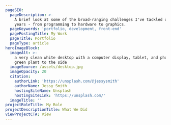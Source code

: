 ```yaml
---
pageSEO:
  pageDescription: >-
    A brief look at some of the broad-ranging challenges I've tackled over the
    years - from programming to hardware to graphics.
  pageKeywords: 'portfolio, development, front-end'
  pagePostingTitle: My Work
  pageTitle: Portfolio
  pageType: article
heroImageBlock:
  imageAlt: >-
    a very clean white desktop with a computer display, tablet, and phone with a
    green plant to the side
  imageSource: /assets/desktop.jpg
  imageOpacity: 20
  citation:
    authorLink: 'https://unsplash.com/@jessysmith'
    authorName: Jessy Smith
    hostingSiteName: Unsplash
    hostingSiteLink: 'https://unsplash.com/'
  imageTitle: ''
projectRoleTitle: My Role
projectDescriptionTitle: What We Did
viewProjectCTA: View
---
```

